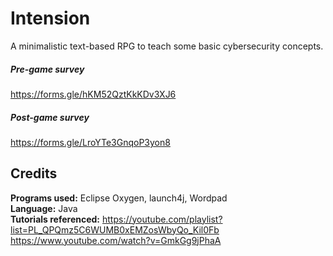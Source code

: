 # Intension
A minimalistic text-based RPG to teach some basic cybersecurity concepts.

##### Pre-game survey
https://forms.gle/hKM52QztKkKDv3XJ6

##### Post-game survey
https://forms.gle/LroYTe3GnqoP3yon8

## Credits<br>
**Programs used:** Eclipse Oxygen, launch4j, Wordpad<br>
**Language:** Java<br>
**Tutorials referenced:** https://youtube.com/playlist?list=PL_QPQmz5C6WUMB0xEMZosWbyQo_Kil0Fb
<br>https://www.youtube.com/watch?v=GmkGg9jPhaA
